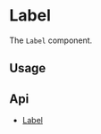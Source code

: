 # Label
The `Label` component.

## Usage
<Example file="Label/Usage" />

## Api
- [Label](../api/label)
